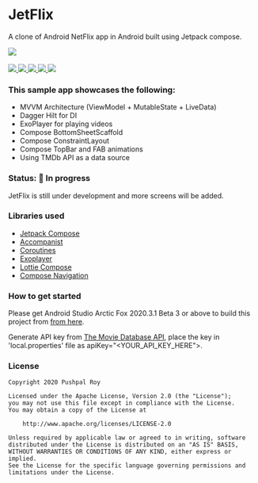 # JetFlix

A clone of Android NetFlix app in Android built using Jetpack compose.

<div align="left">
    <a href = "https://developer.android.com/jetpack/androidx/versions/all-channel#may_5_2021">
        <img src = "https://img.shields.io/badge/Jetpack%20Compose-1.0.0%20beta09-brightgreen" />
    </a>
</div>
<br>
<div align="left">
    <a href = "https://github.com/pushpalroy/jetflix/network/">
        <img src = "https://img.shields.io/github/forks/aditya-bhawsar/To-Do_Compose" />
    </a>
    <a href = "https://github.com/pushpalroy/jetflix/stargazers">
        <img src = "https://img.shields.io/github/stars/aditya-bhawsar/To-Do_Compose" />
    </a>
    <a href = "https://github.com/pushpalroy/jetflix/issues">
        <img src = "https://img.shields.io/github/issues/aditya-bhawsar/To-Do_Compose" />
    </a>  
    <a href = "https://ggithub.com/pushpalroy/jetflix/blob/master/LICENSE">
        <img src = "https://img.shields.io/github/license/aditya-bhawsar/To-Do_Compose" />
    </a>
    <a href="">
        <img src="https://img.shields.io/badge/PRs-welcome-brightgreen.svg"/>
    </a>
</div>

### This sample app showcases the following:

* MVVM Architecture (ViewModel + MutableState + LiveData)
* Dagger Hilt for DI
* ExoPlayer for playing videos
* Compose BottomSheetScaffold
* Compose ConstraintLayout
* Compose TopBar and FAB animations
* Using TMDb API as a data source

### Status: 🚧 In progress
<p>JetFlix is still under development and more screens will be added.</p>

### Libraries used

* [Jetpack Compose]
* [Accompanist]
* [Coroutines]
* [Exoplayer]
* [Lottie Compose]
* [Compose Navigation]

[Jetpack Compose]: https://developer.android.com/jetpack/compose
[Accompanist]: https://github.com/chrisbanes/accompanist
[Coroutines]: https://developer.android.com/kotlin/coroutines
[ExoPlayer]: https://github.com/google/ExoPlayer
[Lottie Compose]: https://github.com/airbnb/lottie
[Compose Navigation]: https://developer.android.com/jetpack/compose/navigation

### How to get started
Please get Android Studio Arctic Fox 2020.3.1 Beta 3 or above to build this project
from [from here](https://developer.android.com/studio/preview/).

Generate API key from [The Movie Database API](https://developers.themoviedb.org/3), place the key in 'local.properties' file as apiKey="<YOUR_API_KEY_HERE">.

### License
```
Copyright 2020 Pushpal Roy

Licensed under the Apache License, Version 2.0 (the "License");
you may not use this file except in compliance with the License.
You may obtain a copy of the License at

    http://www.apache.org/licenses/LICENSE-2.0

Unless required by applicable law or agreed to in writing, software
distributed under the License is distributed on an "AS IS" BASIS,
WITHOUT WARRANTIES OR CONDITIONS OF ANY KIND, either express or implied.
See the License for the specific language governing permissions and
limitations under the License.
```

